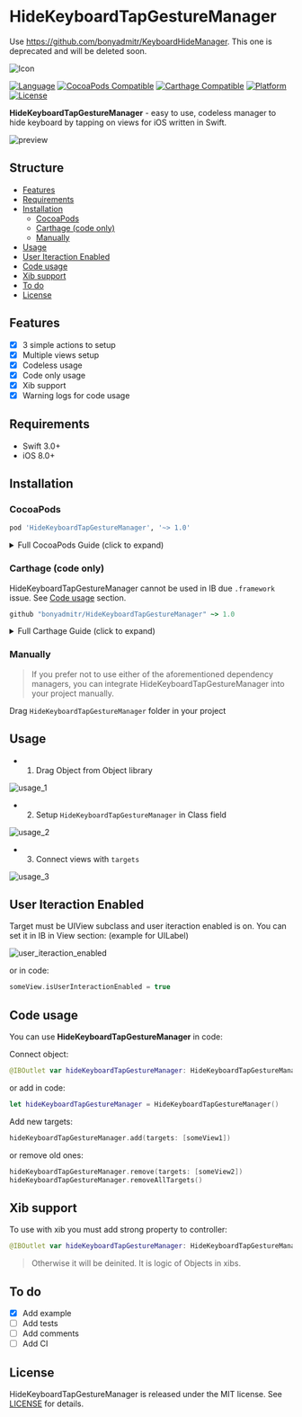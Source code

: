 # HideKeyboardTapGestureManager

Use https://github.com/bonyadmitr/KeyboardHideManager. This one is deprecated and will be deleted soon.

![Icon](Resources/keyboard_icon.png)

[![Language](https://img.shields.io/badge/Swift-3.0+-orange.svg)](https://developer.apple.com/swift/)
[![CocoaPods Compatible](https://img.shields.io/cocoapods/v/HideKeyboardTapGestureManager.svg)](https://cocoapods.org/)
[![Carthage Compatible](https://img.shields.io/badge/Carthage-compatible-4BC51D.svg)](https://github.com/Carthage/Carthage)
[![Platform](https://img.shields.io/cocoapods/p/HideKeyboardTapGestureManager.svg)](http://cocoadocs.org/docsets/HideKeyboardTapGestureManager)
[![License](https://img.shields.io/badge/License-MIT-blue.svg)](http://mit-license.org/)

**HideKeyboardTapGestureManager** - easy to use, codeless manager to hide keyboard by tapping on views for iOS written in Swift.

![preview](Resources/preview.png)

## Structure

- [Features](#features)
- [Requirements](#requirements)
- [Installation](#installation)
	- [CocoaPods](#cocoapods)
	- [Carthage (code only)](#carthage-code-only)
	- [Manually](#manually)
- [Usage](#usage)
- [User Iteraction Enabled](#user-iteraction-enabled)
- [Code usage](#code-usage)
- [Xib support](#xib-support)
- [To do](#to-do)
- [License](#license)

## Features

- [x] 3 simple actions to setup
- [x] Multiple views setup
- [x] Codeless usage
- [x] Code only usage
- [x] Xib support
- [x] Warning logs for code usage

## Requirements

- Swift 3.0+
- iOS 8.0+

## Installation

### CocoaPods

```ruby
pod 'HideKeyboardTapGestureManager', '~> 1.0'
```

<details>
<summary>Full CocoaPods Guide (click to expand)</summary>

[CocoaPods](http://cocoapods.org) is a dependency manager for Cocoa projects. You can install it with the following command:

```bash
$ gem install cocoapods
```

To integrate HideKeyboardTapGestureManager into your Xcode project using CocoaPods, create file `Podfile` with content:

```ruby
platform :ios, '9.0'
use_frameworks!

target '<Your Target Name>' do
    pod 'HideKeyboardTapGestureManager', '~> 1.0'
end
```

Then, run the following command:

```bash
$ pod install
```

Close 'Your Target Name'.**xcodeproj** and open 'Your Target Name'.**xcworkspace**.

</details>

### Carthage (code only)

HideKeyboardTapGestureManager cannot be used in IB due `.framework` issue. See [Code usage](#Code-usage) section.

```ruby
github "bonyadmitr/HideKeyboardTapGestureManager" ~> 1.0
```

<details>
<summary>Full Carthage Guide (click to expand)</summary>

[Carthage](https://github.com/Carthage/Carthage) is a decentralized dependency manager that builds your dependencies and provides you with binary frameworks.

You can install Carthage with [Homebrew](http://brew.sh/) using the following command:

```bash
$ brew update
$ brew install carthage
```

To integrate **HideKeyboardTapGestureManager** into your Xcode project using Carthage, create file `Cartfile` with content:

```ruby
github "bonyadmitr/HideKeyboardTapGestureManager" ~> 1.0
```

Run `carthage update` to build the framework and drag the built `HideKeyboardTapGestureManager.framework` into your Xcode project.

</details>

### Manually

> If you prefer not to use either of the aforementioned dependency managers, you can integrate HideKeyboardTapGestureManager into your project manually.

Drag `HideKeyboardTapGestureManager` folder in your project

## Usage

- 1. Drag Object from Object library

![usage_1](Resources/usage_1.png)

- 2. Setup `HideKeyboardTapGestureManager` in Class field

![usage_2](Resources/usage_2.png)

 - 3. Connect views with `targets`

![usage_3](Resources/usage_3.png)

## User Iteraction Enabled

Target must be UIView subclass and user iteraction enabled is on. You can set it in IB in View section: (example for UILabel)

![user_iteraction_enabled](Resources/user_iteraction_enabled.png)

or in code:

```swift
someView.isUserInteractionEnabled = true
```

## Code usage

You can use **HideKeyboardTapGestureManager** in code:

Connect object:

```swift
@IBOutlet var hideKeyboardTapGestureManager: HideKeyboardTapGestureManager!
```

or add in code:

```swift
let hideKeyboardTapGestureManager = HideKeyboardTapGestureManager()
```

Add new targets:

```swift
hideKeyboardTapGestureManager.add(targets: [someView1])
```

or remove old ones:

```swift
hideKeyboardTapGestureManager.remove(targets: [someView2])
hideKeyboardTapGestureManager.removeAllTargets()
```

## Xib support

To use with xib you must add strong property to controller:

```swift
@IBOutlet var hideKeyboardTapGestureManager: HideKeyboardTapGestureManager!
```

> Otherwise it will be deinited. It is logic of Objects in xibs.

## To do

- [x] Add example
- [ ] Add tests
- [ ] Add comments
- [ ] Add CI

## License

HideKeyboardTapGestureManager is released under the MIT license. See [LICENSE](./LICENSE.md) for details.
